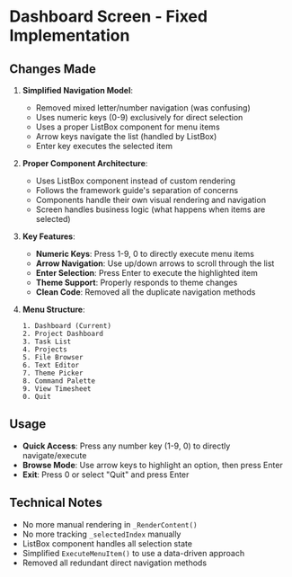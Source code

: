 # Dashboard Screen - Fixed Implementation

## Changes Made

1. **Simplified Navigation Model**:
   - Removed mixed letter/number navigation (was confusing)
   - Uses numeric keys (0-9) exclusively for direct selection
   - Uses a proper ListBox component for menu items
   - Arrow keys navigate the list (handled by ListBox)
   - Enter key executes the selected item

2. **Proper Component Architecture**:
   - Uses ListBox component instead of custom rendering
   - Follows the framework guide's separation of concerns
   - Components handle their own visual rendering and navigation
   - Screen handles business logic (what happens when items are selected)

3. **Key Features**:
   - **Numeric Keys**: Press 1-9, 0 to directly execute menu items
   - **Arrow Navigation**: Use up/down arrows to scroll through the list
   - **Enter Selection**: Press Enter to execute the highlighted item
   - **Theme Support**: Properly responds to theme changes
   - **Clean Code**: Removed all the duplicate navigation methods

4. **Menu Structure**:
   ```
   1. Dashboard (Current)
   2. Project Dashboard
   3. Task List
   4. Projects
   5. File Browser
   6. Text Editor
   7. Theme Picker
   8. Command Palette
   9. View Timesheet
   0. Quit
   ```

## Usage

- **Quick Access**: Press any number key (1-9, 0) to directly navigate/execute
- **Browse Mode**: Use arrow keys to highlight an option, then press Enter
- **Exit**: Press 0 or select "Quit" and press Enter

## Technical Notes

- No more manual rendering in `_RenderContent()`
- No more tracking `_selectedIndex` manually
- ListBox component handles all selection state
- Simplified `ExecuteMenuItem()` to use a data-driven approach
- Removed all redundant direct navigation methods